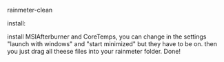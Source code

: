 rainmeter-clean

install:

install MSIAfterburner and CoreTemps, you can change in the settings "launch with windows" and "start minimized" but they have to be on.
then you just drag all theese files into your rainmeter folder.
Done!